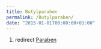 ```yaml
---
title: Butylparaben
permalink: /Butylparaben/
date: "2015-01-01T00:00:00+01:00"
---
```


1.  redirect [Paraben](/atopedia/Paraben "wikilink")
